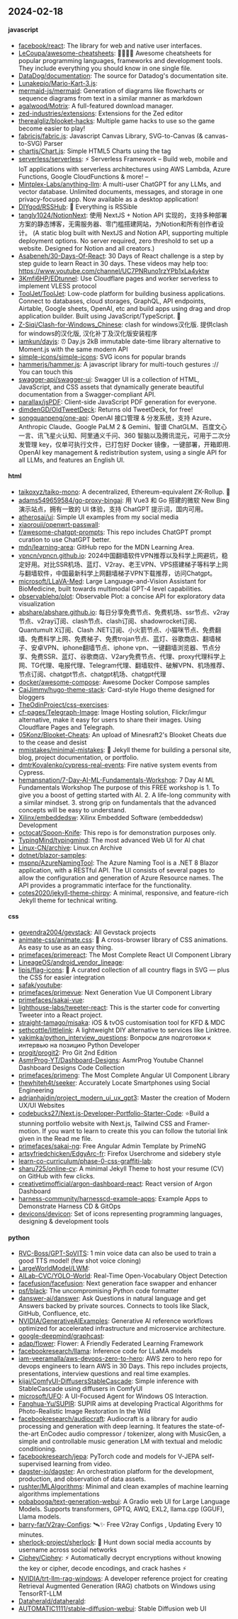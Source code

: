 ## 2024-02-18

#### javascript
* [facebook/react](https://github.com/facebook/react): The library for web and native user interfaces.
* [LeCoupa/awesome-cheatsheets](https://github.com/LeCoupa/awesome-cheatsheets): 👩‍💻👨‍💻 Awesome cheatsheets for popular programming languages, frameworks and development tools. They include everything you should know in one single file.
* [DataDog/documentation](https://github.com/DataDog/documentation): The source for Datadog's documentation site.
* [Lunakepio/Mario-Kart-3.js](https://github.com/Lunakepio/Mario-Kart-3.js): 
* [mermaid-js/mermaid](https://github.com/mermaid-js/mermaid): Generation of diagrams like flowcharts or sequence diagrams from text in a similar manner as markdown
* [agalwood/Motrix](https://github.com/agalwood/Motrix): A full-featured download manager.
* [zed-industries/extensions](https://github.com/zed-industries/extensions): Extensions for the Zed editor
* [therealgliz/blooket-hacks](https://github.com/therealgliz/blooket-hacks): Multiple game hacks to use so the game become easier to play!
* [fabricjs/fabric.js](https://github.com/fabricjs/fabric.js): Javascript Canvas Library, SVG-to-Canvas (& canvas-to-SVG) Parser
* [chartjs/Chart.js](https://github.com/chartjs/Chart.js): Simple HTML5 Charts using the <canvas> tag
* [serverless/serverless](https://github.com/serverless/serverless): ⚡ Serverless Framework – Build web, mobile and IoT applications with serverless architectures using AWS Lambda, Azure Functions, Google CloudFunctions & more! –
* [Mintplex-Labs/anything-llm](https://github.com/Mintplex-Labs/anything-llm): A multi-user ChatGPT for any LLMs, and vector database. Unlimited documents, messages, and storage in one privacy-focused app. Now available as a desktop application!
* [DIYgod/RSSHub](https://github.com/DIYgod/RSSHub): 🍰 Everything is RSSible
* [tangly1024/NotionNext](https://github.com/tangly1024/NotionNext): 使用 NextJS + Notion API 实现的，支持多种部署方案的静态博客，无需服务器、零门槛搭建网站，为Notion和所有创作者设计。 (A static blog built with NextJS and Notion API, supporting multiple deployment options. No server required, zero threshold to set up a website. Designed for Notion and all creators.)
* [Asabeneh/30-Days-Of-React](https://github.com/Asabeneh/30-Days-Of-React): 30 Days of React challenge is a step by step guide to learn React in 30 days. These videos may help too: https://www.youtube.com/channel/UC7PNRuno1rzYPb1xLa4yktw
* [3Kmfi6HP/EDtunnel](https://github.com/3Kmfi6HP/EDtunnel): Use Cloudflare pages and worker serverless to implement VLESS protocol
* [ToolJet/ToolJet](https://github.com/ToolJet/ToolJet): Low-code platform for building business applications. Connect to databases, cloud storages, GraphQL, API endpoints, Airtable, Google sheets, OpenAI, etc and build apps using drag and drop application builder. Built using JavaScript/TypeScript. 🚀
* [Z-Siqi/Clash-for-Windows_Chinese](https://github.com/Z-Siqi/Clash-for-Windows_Chinese): clash for windows汉化版. 提供clash for windows的汉化版, 汉化补丁及汉化版安装程序
* [iamkun/dayjs](https://github.com/iamkun/dayjs): ⏰ Day.js 2kB immutable date-time library alternative to Moment.js with the same modern API
* [simple-icons/simple-icons](https://github.com/simple-icons/simple-icons): SVG icons for popular brands
* [hammerjs/hammer.js](https://github.com/hammerjs/hammer.js): A javascript library for multi-touch gestures :// You can touch this
* [swagger-api/swagger-ui](https://github.com/swagger-api/swagger-ui): Swagger UI is a collection of HTML, JavaScript, and CSS assets that dynamically generate beautiful documentation from a Swagger-compliant API.
* [parallax/jsPDF](https://github.com/parallax/jsPDF): Client-side JavaScript PDF generation for everyone.
* [dimdenGD/OldTweetDeck](https://github.com/dimdenGD/OldTweetDeck): Returns old TweetDeck, for free!
* [songquanpeng/one-api](https://github.com/songquanpeng/one-api): OpenAI 接口管理 & 分发系统，支持 Azure、Anthropic Claude、Google PaLM 2 & Gemini、智谱 ChatGLM、百度文心一言、讯飞星火认知、阿里通义千问、360 智脑以及腾讯混元，可用于二次分发管理 key，仅单可执行文件，已打包好 Docker 镜像，一键部署，开箱即用. OpenAI key management & redistribution system, using a single API for all LLMs, and features an English UI.

#### html
* [taikoxyz/taiko-mono](https://github.com/taikoxyz/taiko-mono): A decentralized, Ethereum-equivalent ZK-Rollup. 🥁
* [adams549659584/go-proxy-bingai](https://github.com/adams549659584/go-proxy-bingai): 用 Vue3 和 Go 搭建的微软 New Bing 演示站点，拥有一致的 UI 体验，支持 ChatGPT 提示词，国内可用。
* [atherosai/ui](https://github.com/atherosai/ui): Simple UI examples from my social media
* [xiaorouji/openwrt-passwall](https://github.com/xiaorouji/openwrt-passwall): 
* [f/awesome-chatgpt-prompts](https://github.com/f/awesome-chatgpt-prompts): This repo includes ChatGPT prompt curation to use ChatGPT better.
* [mdn/learning-area](https://github.com/mdn/learning-area): GitHub repo for the MDN Learning Area.
* [vpncn/vpncn.github.io](https://github.com/vpncn/vpncn.github.io): 2024中国翻墙软件VPN推荐以及科学上网避坑，稳定好用。对比SSR机场、蓝灯、V2ray、老王VPN、VPS搭建梯子等科学上网与翻墙软件，中国最新科学上网翻墙梯子VPN下载推荐，访问Chatgpt。
* [microsoft/LLaVA-Med](https://github.com/microsoft/LLaVA-Med): Large Language-and-Vision Assistant for BioMedicine, built towards multimodal GPT-4 level capabilities.
* [observablehq/plot](https://github.com/observablehq/plot): Observable Plot: a concise API for exploratory data visualization
* [abshare/abshare.github.io](https://github.com/abshare/abshare.github.io): 每日分享免费节点、免费机场、ssr节点、v2ray节点、v2ray订阅、clash节点、clash订阅、shadowrocket订阅、Quantumult X订阅、Clash .NET订阅、小火箭节点、小猫咪节点、免费翻墙、免费科学上网、免费梯子、免费trojan节点、蓝灯、谷歌商店、翻墙梯子、安卓VPN、iphone翻墙节点、iphone vpn、一键翻墙浏览器、节点分享、免费SSR、蓝灯、谷歌商店、V2ary免费节点、代理、proxy代理科学上网、TG代理、电报代理、Telegram代理、翻墙软件、破解VPN、机场推荐、节点订阅、chatgpt节点、chatgpt机场、chatgpt代理
* [docker/awesome-compose](https://github.com/docker/awesome-compose): Awesome Docker Compose samples
* [CaiJimmy/hugo-theme-stack](https://github.com/CaiJimmy/hugo-theme-stack): Card-style Hugo theme designed for bloggers
* [TheOdinProject/css-exercises](https://github.com/TheOdinProject/css-exercises): 
* [cf-pages/Telegraph-Image](https://github.com/cf-pages/Telegraph-Image): Image Hosting solution, Flickr/imgur alternative, make it easy for users to share their images. Using Cloudflare Pages and Telegraph.
* [05Konz/Blooket-Cheats](https://github.com/05Konz/Blooket-Cheats): An upload of Minesraft2's Blooket Cheats due to the cease and desist
* [mmistakes/minimal-mistakes](https://github.com/mmistakes/minimal-mistakes): 📐 Jekyll theme for building a personal site, blog, project documentation, or portfolio.
* [dmtrKovalenko/cypress-real-events](https://github.com/dmtrKovalenko/cypress-real-events): Fire native system events from Cypress.
* [hemansnation/7-Day-AI-ML-Fundamentals-Workshop](https://github.com/hemansnation/7-Day-AI-ML-Fundamentals-Workshop): 7 Day AI ML Fundamentals Workshop The purpose of this FREE workshop is 1. To give you a boost of getting started with AI. 2. A life-long community with a similar mindset. 3. strong grip on fundamentals that the advanced concepts will be easy to understand.
* [Xilinx/embeddedsw](https://github.com/Xilinx/embeddedsw): Xilinx Embedded Software (embeddedsw) Development
* [octocat/Spoon-Knife](https://github.com/octocat/Spoon-Knife): This repo is for demonstration purposes only.
* [TypingMind/typingmind](https://github.com/TypingMind/typingmind): The most advanced Web UI for AI chat
* [Linux-CN/archive](https://github.com/Linux-CN/archive): Linux.cn Archive
* [dotnet/blazor-samples](https://github.com/dotnet/blazor-samples): 
* [mspnp/AzureNamingTool](https://github.com/mspnp/AzureNamingTool): The Azure Naming Tool is a .NET 8 Blazor application, with a RESTful API. The UI consists of several pages to allow the configuration and generation of Azure Resource names. The API provides a programmatic interface for the functionality.
* [cotes2020/jekyll-theme-chirpy](https://github.com/cotes2020/jekyll-theme-chirpy): A minimal, responsive, and feature-rich Jekyll theme for technical writing.

#### css
* [gevendra2004/gevstack](https://github.com/gevendra2004/gevstack): All Gevstack projects
* [animate-css/animate.css](https://github.com/animate-css/animate.css): 🍿 A cross-browser library of CSS animations. As easy to use as an easy thing.
* [primefaces/primereact](https://github.com/primefaces/primereact): The Most Complete React UI Component Library
* [LineageOS/android_vendor_lineage](https://github.com/LineageOS/android_vendor_lineage): 
* [lipis/flag-icons](https://github.com/lipis/flag-icons): 🎏 A curated collection of all country flags in SVG — plus the CSS for easier integration
* [safak/youtube](https://github.com/safak/youtube): 
* [primefaces/primevue](https://github.com/primefaces/primevue): Next Generation Vue UI Component Library
* [primefaces/sakai-vue](https://github.com/primefaces/sakai-vue): 
* [lighthouse-labs/tweeter-react](https://github.com/lighthouse-labs/tweeter-react): This is the starter code for converting Tweeter into a React project.
* [straight-tamago/misaka](https://github.com/straight-tamago/misaka): iOS & tvOS customisation tool for KFD & MDC
* [sethcottle/littlelink](https://github.com/sethcottle/littlelink): A lightweight DIY alternative to services like Linktree.
* [yakimka/python_interview_questions](https://github.com/yakimka/python_interview_questions): Вопросы для подготовки к интервью на позицию Python Developer
* [progit/progit2](https://github.com/progit/progit2): Pro Git 2nd Edition
* [AsmrProg-YT/Dashboard-Designs](https://github.com/AsmrProg-YT/Dashboard-Designs): AsmrProg Youtube Channel Dashboard Designs Code Collection
* [primefaces/primeng](https://github.com/primefaces/primeng): The Most Complete Angular UI Component Library
* [thewhiteh4t/seeker](https://github.com/thewhiteh4t/seeker): Accurately Locate Smartphones using Social Engineering
* [adrianhajdin/project_modern_ui_ux_gpt3](https://github.com/adrianhajdin/project_modern_ui_ux_gpt3): Master the creation of Modern UX/UI Websites
* [codebucks27/Next.js-Developer-Portfolio-Starter-Code](https://github.com/codebucks27/Next.js-Developer-Portfolio-Starter-Code): ⭐Build a stunning portfolio website with Next.js, Tailwind CSS and Framer-motion. If you want to learn to create this you can follow the tutorial link given in the Read me file.
* [primefaces/sakai-ng](https://github.com/primefaces/sakai-ng): Free Angular Admin Template by PrimeNG
* [artsyfriedchicken/EdgyArc-fr](https://github.com/artsyfriedchicken/EdgyArc-fr): Firefox Userchrome and sidebery style
* [learn-co-curriculum/phase-0-css-graffiti-lab](https://github.com/learn-co-curriculum/phase-0-css-graffiti-lab): 
* [sharu725/online-cv](https://github.com/sharu725/online-cv): A minimal Jekyll Theme to host your resume (CV) on GitHub with few clicks.
* [creativetimofficial/argon-dashboard-react](https://github.com/creativetimofficial/argon-dashboard-react): React version of Argon Dashboard
* [harness-community/harnesscd-example-apps](https://github.com/harness-community/harnesscd-example-apps): Example Apps to Demonstrate Harness CD & GitOps
* [devicons/devicon](https://github.com/devicons/devicon): Set of icons representing programming languages, designing & development tools

#### python
* [RVC-Boss/GPT-SoVITS](https://github.com/RVC-Boss/GPT-SoVITS): 1 min voice data can also be used to train a good TTS model! (few shot voice cloning)
* [LargeWorldModel/LWM](https://github.com/LargeWorldModel/LWM): 
* [AILab-CVC/YOLO-World](https://github.com/AILab-CVC/YOLO-World): Real-Time Open-Vocabulary Object Detection
* [facefusion/facefusion](https://github.com/facefusion/facefusion): Next generation face swapper and enhancer
* [psf/black](https://github.com/psf/black): The uncompromising Python code formatter
* [danswer-ai/danswer](https://github.com/danswer-ai/danswer): Ask Questions in natural language and get Answers backed by private sources. Connects to tools like Slack, GitHub, Confluence, etc.
* [NVIDIA/GenerativeAIExamples](https://github.com/NVIDIA/GenerativeAIExamples): Generative AI reference workflows optimized for accelerated infrastructure and microservice architecture.
* [google-deepmind/graphcast](https://github.com/google-deepmind/graphcast): 
* [adap/flower](https://github.com/adap/flower): Flower: A Friendly Federated Learning Framework
* [facebookresearch/llama](https://github.com/facebookresearch/llama): Inference code for LLaMA models
* [iam-veeramalla/aws-devops-zero-to-hero](https://github.com/iam-veeramalla/aws-devops-zero-to-hero): AWS zero to hero repo for devops engineers to learn AWS in 30 Days. This repo includes projects, presentations, interview questions and real time examples.
* [kijai/ComfyUI-DiffusersStableCascade](https://github.com/kijai/ComfyUI-DiffusersStableCascade): Simple inference with StableCascade using diffusers in ComfyUI
* [microsoft/UFO](https://github.com/microsoft/UFO): A UI-Focused Agent for Windows OS Interaction.
* [Fanghua-Yu/SUPIR](https://github.com/Fanghua-Yu/SUPIR): SUPIR aims at developing Practical Algorithms for Photo-Realistic Image Restoration In the Wild
* [facebookresearch/audiocraft](https://github.com/facebookresearch/audiocraft): Audiocraft is a library for audio processing and generation with deep learning. It features the state-of-the-art EnCodec audio compressor / tokenizer, along with MusicGen, a simple and controllable music generation LM with textual and melodic conditioning.
* [facebookresearch/jepa](https://github.com/facebookresearch/jepa): PyTorch code and models for V-JEPA self-supervised learning from video.
* [dagster-io/dagster](https://github.com/dagster-io/dagster): An orchestration platform for the development, production, and observation of data assets.
* [rushter/MLAlgorithms](https://github.com/rushter/MLAlgorithms): Minimal and clean examples of machine learning algorithms implementations
* [oobabooga/text-generation-webui](https://github.com/oobabooga/text-generation-webui): A Gradio web UI for Large Language Models. Supports transformers, GPTQ, AWQ, EXL2, llama.cpp (GGUF), Llama models.
* [barry-far/V2ray-Configs](https://github.com/barry-far/V2ray-Configs): 🛰️✨ Free V2ray Configs , Updating Every 10 minutes.
* [sherlock-project/sherlock](https://github.com/sherlock-project/sherlock): 🔎 Hunt down social media accounts by username across social networks
* [Ciphey/Ciphey](https://github.com/Ciphey/Ciphey): ⚡ Automatically decrypt encryptions without knowing the key or cipher, decode encodings, and crack hashes ⚡
* [NVIDIA/trt-llm-rag-windows](https://github.com/NVIDIA/trt-llm-rag-windows): A developer reference project for creating Retrieval Augmented Generation (RAG) chatbots on Windows using TensorRT-LLM
* [Dataherald/dataherald](https://github.com/Dataherald/dataherald): 
* [AUTOMATIC1111/stable-diffusion-webui](https://github.com/AUTOMATIC1111/stable-diffusion-webui): Stable Diffusion web UI

